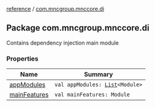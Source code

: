 [reference](../index.md) / [com.mncgroup.mnccore.di](./index.md)

## Package com.mncgroup.mnccore.di

Contains dependency injection main module

### Properties

| Name | Summary |
|---|---|
| [appModules](app-modules.md) | `val appModules: `[`List`](https://kotlinlang.org/api/latest/jvm/stdlib/kotlin.collections/-list/index.html)`<Module>` |
| [mainFeatures](main-features.md) | `val mainFeatures: Module` |
